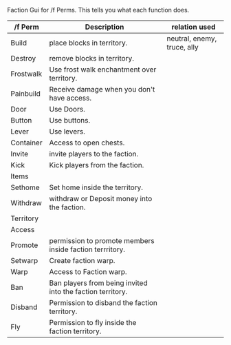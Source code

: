 Faction Gui for /f Perms.
This tells you what each function does.

/f Perm | Description | relation used
--- | --- | ---
Build |	place blocks in territory. | neutral, enemy, truce, ally
Destroy | remove blocks in territory.|
Frostwalk | Use frost walk enchantment over territory.|
Painbuild | Receive damage when you don't have access.|
Door | Use Doors.|
Button | Use buttons. |
Lever | Use levers. |
Container | Access to open chests.|
Invite | invite players to the faction.|
Kick | Kick players from the faction.|
Items | <Unknown>|
Sethome | Set home inside the territory.|
Withdraw | withdraw or Deposit money into the faction.|
Territory | <Unknown> |
Access | <Unknown> |
Promote | permission to promote members inside faction terrritory.
Setwarp | Create faction warp.|
Warp | Access to Faction warp.|
Ban | Ban players from being invited into the faction territory.|
Disband | Permission to disband the faction territory.|
Fly | Permission to fly inside the faction territory.